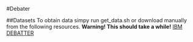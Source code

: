 #Debater

##Datasets
To obtain data simpy run get_data.sh or download manually from the following resources. **Warning! This should take a while!**
[IBM DEBATTER](http://www.research.ibm.com/haifa/dept/vst/debating_data.shtml)